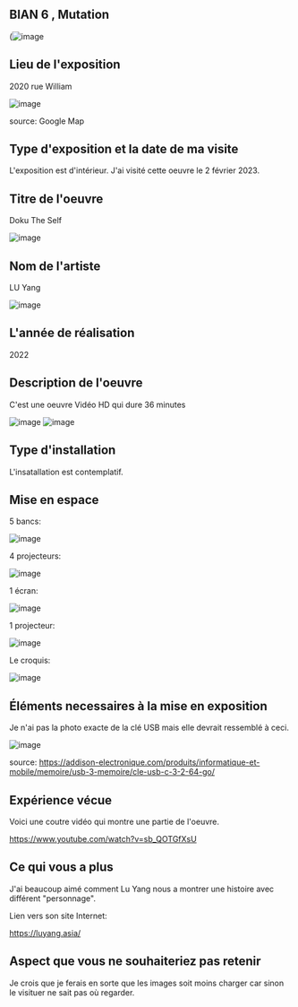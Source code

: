 ## BIAN 6 , Mutation ## 
(![image](https://user-images.githubusercontent.com/112189073/220954985-75c68cf6-3354-4daa-a19c-22b8fe3ae6f7.png)



## Lieu de l'exposition ##
2020 rue William

![image](https://user-images.githubusercontent.com/112189073/220955620-90c50643-2912-4ae0-b87f-497656d41033.png)

source: Google Map



## Type d'exposition et la date de ma visite ##
L'exposition est d'intérieur. J'ai visité cette oeuvre le 2 février 2023.



## Titre de l'oeuvre ##
Doku The Self

![image](https://user-images.githubusercontent.com/112189073/220956667-a5e314e2-3d2c-4099-aaf4-b148e6a39694.png)



## Nom de l'artiste ##
LU Yang

![image](https://user-images.githubusercontent.com/112189073/220956817-6690a0e4-30da-46c2-ac92-dde1af30ff0a.png)



## L'année de réalisation ##
2022



## Description de l'oeuvre ##
C'est une oeuvre Vidéo HD qui dure 36 minutes

![image](https://user-images.githubusercontent.com/112189073/220957295-49d81ece-da9c-43ea-b074-2af65a2dea71.png) ![image](https://user-images.githubusercontent.com/112189073/220957368-8fb8c273-3c7d-4c9b-a939-ef58da2df660.png)



## Type d'installation ##
L'insatallation est contemplatif.



## Mise en espace ##
5 bancs:

![image](https://user-images.githubusercontent.com/112189073/220958928-b00269ad-cd00-4422-98c7-b457e5d3557c.png)

4 projecteurs:

![image](https://user-images.githubusercontent.com/112189073/220959078-fc5f5372-b0fb-43fb-8da9-c43b8ad7f21c.png)

1 écran: 

![image](https://user-images.githubusercontent.com/112189073/220959212-9700b942-c846-4d58-b80b-cc00abd2454e.png)

1 projecteur:

![image](https://user-images.githubusercontent.com/112189073/220959507-f9aebd6b-76b8-4fd8-8310-41b35aed27a6.png)


Le croquis: 

![image](https://user-images.githubusercontent.com/112189073/220959327-4946da4b-5b9f-4f80-9294-157f280e79af.png)



## Éléments necessaires à la mise en exposition ##
Je n'ai pas la photo exacte de la clé USB mais elle devrait ressemblé à ceci.

![image](https://user-images.githubusercontent.com/112189073/220965458-3a7cd825-9d81-4dbc-bed6-1824e167ebf9.png)

source: https://addison-electronique.com/produits/informatique-et-mobile/memoire/usb-3-memoire/cle-usb-c-3-2-64-go/



## Expérience vécue ##
Voici une coutre vidéo qui montre une partie de l'oeuvre.

https://www.youtube.com/watch?v=sb_QOTGfXsU



## Ce qui vous a plus ##
J'ai beaucoup aimé comment Lu Yang nous a montrer une histoire avec différent "personnage". 

Lien vers son site Internet:

https://luyang.asia/



## Aspect que vous ne souhaiteriez pas retenir ##
Je crois que je ferais en sorte que les images soit moins charger car sinon le visituer ne sait pas où regarder.
